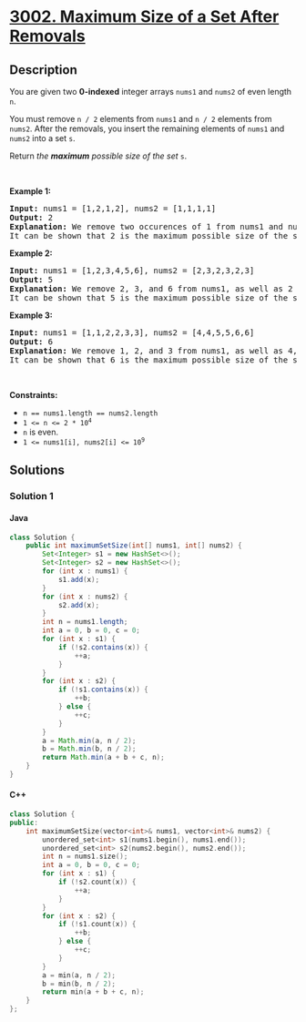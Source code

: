 # [3002. Maximum Size of a Set After Removals](https://leetcode.com/problems/maximum-size-of-a-set-after-removals)

## Description

<!-- description:start -->

<p>You are given two <strong>0-indexed</strong> integer arrays <code>nums1</code> and <code>nums2</code> of even length <code>n</code>.</p>

<p>You must remove <code>n / 2</code> elements from <code>nums1</code> and <code>n / 2</code> elements from <code>nums2</code>. After the removals, you insert the remaining elements of <code>nums1</code> and <code>nums2</code> into a set <code>s</code>.</p>

<p>Return <em>the <strong>maximum</strong> possible size of the set</em> <code>s</code>.</p>

<p>&nbsp;</p>
<p><strong class="example">Example 1:</strong></p>

<pre>
<strong>Input:</strong> nums1 = [1,2,1,2], nums2 = [1,1,1,1]
<strong>Output:</strong> 2
<strong>Explanation:</strong> We remove two occurences of 1 from nums1 and nums2. After the removals, the arrays become equal to nums1 = [2,2] and nums2 = [1,1]. Therefore, s = {1,2}.
It can be shown that 2 is the maximum possible size of the set s after the removals.
</pre>

<p><strong class="example">Example 2:</strong></p>

<pre>
<strong>Input:</strong> nums1 = [1,2,3,4,5,6], nums2 = [2,3,2,3,2,3]
<strong>Output:</strong> 5
<strong>Explanation:</strong> We remove 2, 3, and 6 from nums1, as well as 2 and two occurrences of 3 from nums2. After the removals, the arrays become equal to nums1 = [1,4,5] and nums2 = [2,3,2]. Therefore, s = {1,2,3,4,5}.
It can be shown that 5 is the maximum possible size of the set s after the removals.
</pre>

<p><strong class="example">Example 3:</strong></p>

<pre>
<strong>Input:</strong> nums1 = [1,1,2,2,3,3], nums2 = [4,4,5,5,6,6]
<strong>Output:</strong> 6
<strong>Explanation:</strong> We remove 1, 2, and 3 from nums1, as well as 4, 5, and 6 from nums2. After the removals, the arrays become equal to nums1 = [1,2,3] and nums2 = [4,5,6]. Therefore, s = {1,2,3,4,5,6}.
It can be shown that 6 is the maximum possible size of the set s after the removals.
</pre>

<p>&nbsp;</p>
<p><strong>Constraints:</strong></p>

<ul>
	<li><code>n == nums1.length == nums2.length</code></li>
	<li><code>1 &lt;= n &lt;= 2 * 10<sup>4</sup></code></li>
	<li><code>n</code> is even.</li>
	<li><code>1 &lt;= nums1[i], nums2[i] &lt;= 10<sup>9</sup></code></li>
</ul>

<!-- description:end -->

## Solutions

<!-- solution:start -->

### Solution 1

#### Java

```java
class Solution {
    public int maximumSetSize(int[] nums1, int[] nums2) {
        Set<Integer> s1 = new HashSet<>();
        Set<Integer> s2 = new HashSet<>();
        for (int x : nums1) {
            s1.add(x);
        }
        for (int x : nums2) {
            s2.add(x);
        }
        int n = nums1.length;
        int a = 0, b = 0, c = 0;
        for (int x : s1) {
            if (!s2.contains(x)) {
                ++a;
            }
        }
        for (int x : s2) {
            if (!s1.contains(x)) {
                ++b;
            } else {
                ++c;
            }
        }
        a = Math.min(a, n / 2);
        b = Math.min(b, n / 2);
        return Math.min(a + b + c, n);
    }
}
```

#### C++

```cpp
class Solution {
public:
    int maximumSetSize(vector<int>& nums1, vector<int>& nums2) {
        unordered_set<int> s1(nums1.begin(), nums1.end());
        unordered_set<int> s2(nums2.begin(), nums2.end());
        int n = nums1.size();
        int a = 0, b = 0, c = 0;
        for (int x : s1) {
            if (!s2.count(x)) {
                ++a;
            }
        }
        for (int x : s2) {
            if (!s1.count(x)) {
                ++b;
            } else {
                ++c;
            }
        }
        a = min(a, n / 2);
        b = min(b, n / 2);
        return min(a + b + c, n);
    }
};
```
<!-- solution:end -->

<!-- problem:end -->